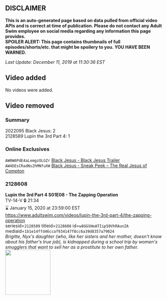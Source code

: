 ## DISCLAIMER
**This is an auto-generated page based on data pulled from official video APIs and is correct at time of publication. Please do not contact any Adult Swim employee on social media regarding any information this page provides.**  
**SPOILER ALERT: This page contains thumbnails of full episodes/shorts/etc. that might be spoilery to you. YOU HAVE BEEN WARNED.**  

_Last Update: December 11, 2019 at 11:30:36 EST_
## Video added
No videos were added.  
## Video removed
### Summary
2022095 Black Jesus: 2  
2128589 Lupin the 3rd Part 4: 1  
### Online Exclusives
`AW0W6PdE4aLemgzOLGZr` [Black Jesus - Black Jesus Trailer](https://www.adultswim.com/videos/black-jesus/black-jesus-trailer)  
`AW4DEsCRadNs2hMNfuXW` [Black Jesus - Sneak Peek – The Real Jesus of Compton](https://www.adultswim.com/videos/black-jesus/sneak-peek-the-real-jesus-of-compton)  
### 2128608
**Lupin the 3rd Part 4 S01E08 - The Zapping Operation**  
TV-14-V 🔒 21:34  
⌛ January 15, 2020 at 23:59:00 EST  
https://www.adultswim.com/videos/lupin-the-3rd-part-4/the-zapping-operation  
seriesid=`2128589` titleid=`2128608` id=`w8GGSHeATIip50VhRAunZA` mediaid=`1b1e14ffd46ccaf934147f8cc6a39d8357a79024`  
_Brigitte, Nyx's daughter (who, like her sisters and her mother, doesn't know about his father's true job), is kidnapped during a school trip by women's smugglers that want to sell her as a prostitute to her own father._  
<a href="https://i.cdn.turner.com/adultswim/big/video/the-zapping-operation/lupinthe3rdpt4_108_air_cid-35W0Y.jpg"><img src="https://i.cdn.turner.com/adultswim/big/video/the-zapping-operation/lupinthe3rdpt4_108_air_cid-35W0Y.jpg" height="144px" /></a>
